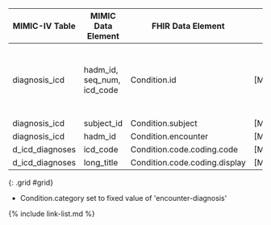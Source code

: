 |MIMIC-IV Table|MIMIC Data Element|FHIR Data Element|FHIR Profile|Notes|
|---|---|---|---|---|
|diagnosis_icd|hadm_id, seq_num, icd_code|Condition.id|[MimicCondition]|Id made up of concatenation of hadm_id, seq_num, and icd_code, converted to UUID5|
|diagnosis_icd | subject_id | Condition.subject | [MimicCondition]|| 
|diagnosis_icd | hadm_id | Condition.encounter | [MimicCondition]|| 
|d_icd_diagnoses | icd_code | Condition.code.coding.code | [MimicCondition]|| 
|d_icd_diagnoses | long_title | Condition.code.coding.display | [MimicCondition]||
{: .grid #grid}

* Condition.category set to fixed value of 'encounter-diagnosis' 

{% include link-list.md %}
